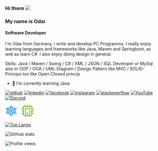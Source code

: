 ### Hi there <img src="https://raw.githubusercontent.com/MartinHeinz/MartinHeinz/master/wave.gif" width="30px">
### My name is Odai
#### Software Developer
I'm Odai from Germany, i write and develop PC Programms. I really enjoy learning languages and frameworks like Java, Maven and Springboot, as well as learn C#. I also enjoy doing design in general.

Skills: Java / Maven / Swing / C# / XML / JSON / SQL Developer or MySql also in OOP / OOA / UML-Diagram / Design Pattern like MVC / SOLID-Princips too like Open-Closed princip 

- 🌱 I’m currently learning Java 


[<img src='https://cdn.jsdelivr.net/npm/simple-icons@3.0.1/icons/github.svg' alt='github' height='40'>](https://github.com/odaialfadel)  [<img src='https://cdn.jsdelivr.net/npm/simple-icons@3.0.1/icons/linkedin.svg' alt='linkedin' height='40'>](https://www.linkedin.com/in/odai-al-fadel-8100501a7/)  [<img src='https://cdn.jsdelivr.net/npm/simple-icons@3.0.1/icons/facebook.svg' alt='facebook' height='40'>](https://www.facebook.com/odaialfadel96)  [<img src='https://cdn.jsdelivr.net/npm/simple-icons@3.0.1/icons/instagram.svg' alt='instagram' height='40'>](https://www.instagram.com/odaii4u/)  [<img src='https://cdn.jsdelivr.net/npm/simple-icons@3.0.1/icons/stackoverflow.svg' alt='stackoverflow' height='40'>](https://stackoverflow.com/users/14850731)  [<img src='https://cdn.jsdelivr.net/npm/simple-icons@3.0.1/icons/youtube.svg' alt='YouTube' height='40'>](https://www.youtube.com/channel/UC1BX0apzBW32D-UxfXEGJ0Q)  [<img src='https://cdn.jsdelivr.net/npm/simple-icons@3.0.1/icons/discord.svg' alt='Discord' height='40'>](https://discord.gg/user/Odai#5013)  

<a href='https://archiveprogram.github.com/'><img src='https://raw.githubusercontent.com/acervenky/animated-github-badges/master/assets/acbadge.gif' width='40' height='40'></a> <a href='https://docs.github.com/en/developers'><img src='https://raw.githubusercontent.com/acervenky/animated-github-badges/master/assets/devbadge.gif' width='40' height='40'></a> 



[![Top Langs](https://github-readme-stats.vercel.app/api/top-langs/?username=odaialfadel)](https://github.com/anuraghazra/github-readme-stats)

![GitHub stats](https://github-readme-stats.vercel.app/api?username=odaialfadel&show_icons=true)  

![Profile views](https://gpvc.arturio.dev/odaialfadel)  
